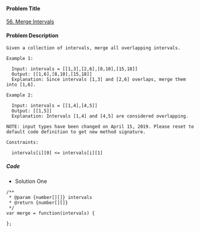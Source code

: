 #### Problem Title
[56. Merge Intervals](https://leetcode.com/problems/merge-intervals/)
#### Problem Description
```
Given a collection of intervals, merge all overlapping intervals.

Example 1:

  Input: intervals = [[1,3],[2,6],[8,10],[15,18]]
  Output: [[1,6],[8,10],[15,18]]
  Explanation: Since intervals [1,3] and [2,6] overlaps, merge them into [1,6].

Example 2:

  Input: intervals = [[1,4],[4,5]]
  Output: [[1,5]]
  Explanation: Intervals [1,4] and [4,5] are considered overlapping.

NOTE: input types have been changed on April 15, 2019. Please reset to default code definition to get new method signature.

Constraints:

  intervals[i][0] <= intervals[i][1]
```

##### Code

- Solution One
```
/**
 * @param {number[][]} intervals
 * @return {number[][]}
 */
var merge = function(intervals) {
    
};
```
